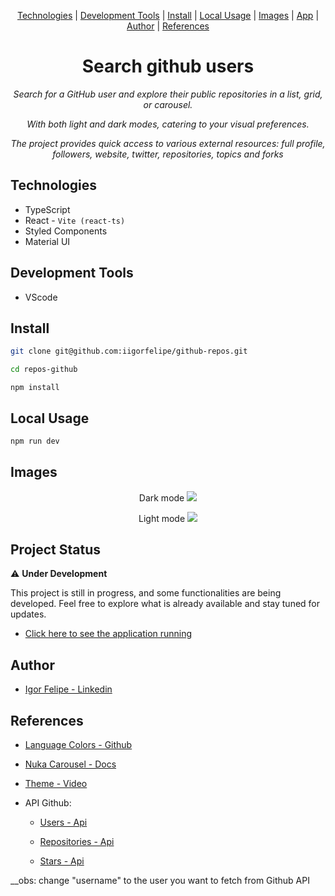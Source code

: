 <div align="center">

[Technologies](#technologies) | [Development Tools](#development-tools) | [Install](#install) | [Local Usage](#local-usage) | [Images](#images) | [App](#app) | [Author](#author) | [References](#references)

</div>

<h1 align="center">Search github users</h1>

<p align="center">
  <i>
    Search for a GitHub user and explore their public repositories in a list, grid, or carousel.
  </i>
</p>

<p align="center">
  <i>
    With both light and dark modes, catering to your visual preferences.
  </i>
</p>

<p align="center">
  <i>
    The project provides quick access to various external resources: full profile, followers, website, twitter, repositories, topics and forks
  </i>
</p>

## Technologies

- TypeScript
- React - `Vite (react-ts)`
- Styled Components
- Material UI

## Development Tools

- VScode

## Install

```bash
git clone git@github.com:iigorfelipe/github-repos.git
```

```bash
cd repos-github
```

```
npm install
```

## Local Usage

```bash
npm run dev
```

## Images

<div align="center">
  Dark mode
  <img src="https://github.com/iigorfelipe/github-repos/assets/87145566/4864e814-41d3-46cb-a2b0-7e300fb5f4a4" />
  <p></p>
  Light mode
  <img src="https://github.com/iigorfelipe/github-repos/assets/87145566/952b9ff3-c018-4b4b-a9d1-0569c49a992b" />
</div>

## Project Status

⚠️ **Under Development**

This project is still in progress, and some functionalities are being developed. Feel free to explore what is already available and stay tuned for updates.

- [Click here to see the application running](https://app-github-repos.netlify.app)

## Author

- [Igor Felipe - Linkedin](https://www.linkedin.com/in/iigor-felipe/)

## References

- [Language Colors - Github](https://gist.github.com/robertpeteuil/bb2dc86f3b3e25d203664d61410bfa30)

- [Nuka Carousel - Docs](https://www.npmjs.com/package/nuka-carousel)

- [Theme - Video](https://www.youtube.com/watch?v=ngVU74daJ8Y)

- API Github:

  - [Users - Api](https://api.github.com/users/username)

  - [Repositories - Api](https://api.github.com/users/username/repos)

  - [Stars - Api](https://api.github.com/users/username/starred)

__obs: change "username" to the user you want to fetch from Github API